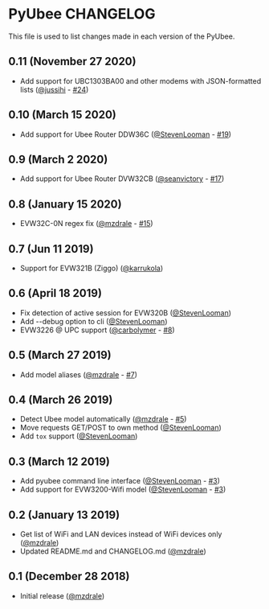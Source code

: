 # PyUbee CHANGELOG
This file is used to list changes made in each version of the PyUbee.

## 0.11 (November 27 2020)
* Add support for UBC1303BA00 and other modems with JSON-formatted lists ([@jussihi](https://github.com/jussihi) - [#24](https://github.com/mzdrale/pyubee/pull/24))

## 0.10 (March 15 2020)
* Add support for Ubee Router DDW36C ([@StevenLooman](https://github.com/StevenLooman) - [#19](https://github.com/mzdrale/pyubee/pull/19))

## 0.9 (March 2 2020)
* Add support for Ubee Router DVW32CB ([@seanvictory](https://github.com/seanvictory) - [#17](https://github.com/mzdrale/pyubee/pull/17))

## 0.8 (January 15 2020)
* EVW32C-0N regex fix ([@mzdrale](http://github.com/mzdrale) - [#15](https://github.com/mzdrale/pyubee/pull/15))

## 0.7 (Jun 11 2019)
* Support for EVW321B (Ziggo) ([@karrukola](https://github.com/karrukola))

## 0.6 (April 18 2019)
* Fix detection of active session for EVW320B ([@StevenLooman](http://github.com/StevenLooman))
* Add --debug option to cli ([@StevenLooman](http://github.com/StevenLooman))
* EVW3226 @ UPC support ([@carbolymer](https://github.com/carbolymer) - [#8](https://github.com/mzdrale/pyubee/pull/8))

## 0.5 (March 27 2019)
* Add model aliases ([@mzdrale](https://github.com/mzdrale) - [#7](https://github.com/mzdrale/pyubee/pull/7))

## 0.4 (March 26 2019)
* Detect Ubee model automatically ([@mzdrale](https://github.com/mzdrale) - [#5](https://github.com/mzdrale/pyubee/pull/5))
* Move requests GET/POST to own method ([@StevenLooman](https://github.com/StevenLooman))
* Add `tox` support ([@StevenLooman](https://github.com/StevenLooman))

## 0.3 (March 12 2019)
* Add pyubee command line interface ([@StevenLooman](https://github.com/StevenLooman) - [#3](https://github.com/mzdrale/pyubee/pull/3))
* Add support for EVW3200-Wifi model ([@StevenLooman](https://github.com/StevenLooman) - [#3](https://github.com/mzdrale/pyubee/pull/3))

## 0.2 (January 13 2019)
* Get list of WiFi and LAN devices instead of WiFi devices only ([@mzdrale](https://github.com/mzdrale))
* Updated README.md and CHANGELOG.md ([@mzdrale](https://github.com/mzdrale))

## 0.1 (December 28 2018)
* Initial release ([@mzdrale](https://github.com/mzdrale))
